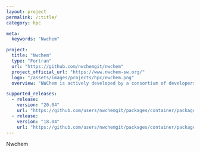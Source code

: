 ```yaml
---
layout: project
permalink: /:title/
category: hpc

meta:
  keywords: "Nwchem"

project:
  title: "Nwchem"
  type: "Fortran"
  url: "https://github.com/nwchemgit/nwchem"
  project_official_url: "https://www.nwchem-sw.org/"
  logo: "/assets/images/projects/hpc/nwchem.png"
  overview: "NWChem is actively developed by a consortium of developers and maintained by the Environmental Molecular Sciences Laboratory (EMSL), a US DOE Office of Science User Facility located at the Pacific Northwest National Laboratory (PNNL) in Washington State"

supported_releases:
  - release:
    version: "20.04"
    url: "https://github.com/users/nwchemgit/packages/container/package/nwchem%2Frun-on-arch-nwchemgit-nwchem-nwchem-ci-archs-aarch64-ubuntu20-04"
  - release:
    version: "18.04"
    url: "https://github.com/users/nwchemgit/packages/container/package/nwchem%2Frun-on-arch-nwchemgit-nwchem-nwchem-ci-archs-aarch64-ubuntu18-04"
---
```


<p>Nwchem</p>
